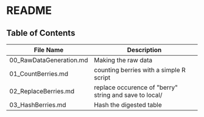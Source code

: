 # README

## Table of Contents

| File Name | Description |
| -- | -- |
|00_RawDataGeneration.md | Making the raw data |
|01_CountBerries.md | counting berries with a simple R script |
|02_ReplaceBerries.md | replace occurence of "berry" string and save to local/ |
|03_HashBerries.md | Hash the digested table |
